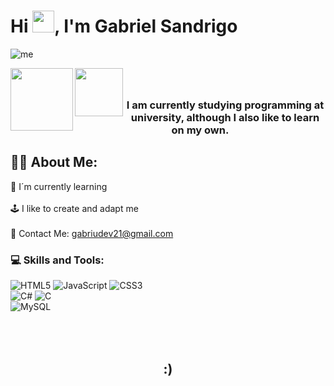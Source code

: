 <h1 align="left">Hi <img src="https://media.giphy.com/media/hvRJCLFzcasrR4ia7z/giphy.gif" width="35">, I'm Gabriel Sandrigo</h1>
 
![me](https://i.imgur.com/NsBXIkV.png)

<a href="https://www.linkedin.com/in/gabrielsandrigo">
 <img align="left" alt"LinkedIn" | LinkedIn width="100px" src="https://img.shields.io/badge/LinkedIn-0077B5?style=for-the-badge&logo=linkedin&logoColor=white" />
</a>
<a href="gabriudev21@gmail.com">
 <img align="left" alt"Gmail" | Gmail width="77px" src="https://img.shields.io/badge/Gmail-D14836?style=for-the-badge&logo=gmail&logoColor=white" />
</a>

<div>
  <h3 align="center"> <br><br>I am currently studying programming at university, although I also like to learn on my own.</h3>  
</div>

## 👨🏻 About Me:
🌱 I´m currently learning<br><br>🕹️ I like to create and adapt me<br><br>📧 Contact Me: gabriudev21@gmail.com  

### 💻 Skills and Tools:
![HTML5](https://img.shields.io/badge/html5-%23E34F26.svg?style=for-the-badge&logo=html5&logoColor=white) ![JavaScript](https://img.shields.io/badge/javascript-%23323330.svg?style=for-the-badge&logo=javascript&logoColor=%23F7DF1E) ![CSS3](https://img.shields.io/badge/css3-%231572B6.svg?style=for-the-badge&logo=css3&logoColor=white)<br> ![C#](https://img.shields.io/badge/c%23-%23239120.svg?style=for-the-badge&logo=csharp&logoColor=white) ![C](https://img.shields.io/badge/c-%2300599C.svg?style=for-the-badge&logo=c&logoColor=white)<br> ![MySQL](https://img.shields.io/badge/mysql-%2300000f.svg?style=for-the-badge&logo=mysql&logoColor=white)

<div>
  <h2 align="center"> <br><br>:)</h2>  
</div>
